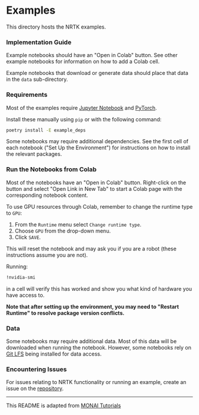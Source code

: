# Examples

This directory hosts the NRTK examples.

### Implementation Guide

Example notebooks should have an "Open in Colab" button. See other example
notebooks for information on how to add a Colab cell.

Example notebooks that download or generate data should place that data in the
`data` sub-directory.

### Requirements

Most of the examples require [Jupyter Notebook](https://jupyter.org/) and
[PyTorch](https://pytorch.org/).

Install these manually using `pip` or with the following command:

```bash
poetry install -E example_deps
```

Some notebooks may require additional dependencies. See the first cell of each
notebook ("Set Up the Environment") for instructions on how to install the
relevant packages.

### Run the Notebooks from Colab

Most of the notebooks have an "Open in Colab" button. Right-click on the button
and select "Open Link in New Tab" to start a Colab page with the corresponding
notebook content.

To use GPU resources through Colab, remember to change the runtime type to
`GPU`:

1. From the `Runtime` menu select `Change runtime type`.
2. Choose `GPU` from the drop-down menu.
3. Click `SAVE`.

This will reset the notebook and may ask you if you are a robot (these
instructions assume you are not).

Running:

```bash
!nvidia-smi
```

in a cell will verify this has worked and show you what kind of hardware you
have access to.

**Note that after setting up the environment, you may need to "Restart**
**Runtime" to resolve package version conflicts.**

### Data

Some notebooks may require additional data. Most of this data will be downloaded
when running the notebook. However, some notebooks rely on
[Git LFS](https://git-lfs.com/) being installed for data access.

### Encountering Issues

For issues relating to NRTK functionality or running an example, create an issue
on the [repository](https://github.com/Kitware/nrtk/issues).

______________________________________________________________________

This README is adapted from
[MONAI Tutorials](https://github.com/Project-MONAI/tutorials)
